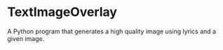 # TextImageOverlay
A Python program that generates a high quality image using lyrics and a given image.
